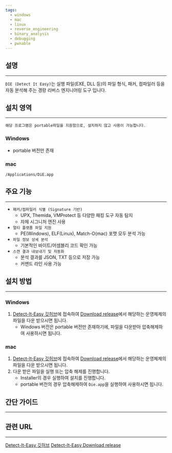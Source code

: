 ```yaml
---
tags:
  - windows
  - mac
  - linux
  - reverse_engineering
  - binary_analysis
  - debugging
  - pwnable
---
```

## 설명
---
`DIE (Detect It Easy)`는 실행 파일(EXE, DLL 등)의 파일 형식, 패커, 컴파일러 등을 자동 분석해 주는 경량 리버스 엔지니어링 도구 입니다.

## 설치 영역
---
`해당 프로그램은 portable파일을 지원함으로, 설치하지 않고 사용이 가능합니다.`

### Windows
- portable 버전만 존재

### mac
`/Applications/DiE.app`

## 주요 기능
---
- `패커/컴파일러 식별 (Signature 기반)`
	- UPX, Themida, VMProtect 등 다양한 패킹 도구 자동 탐지
	- 자체 시그니처 엔진 사용
- `멀티 플랫폼 파일 지원`
	- PE(Windows), ELF(Linux), Match-O(mac) 포맷 모두 분석 가능
- `파일 정보 상세 분석`
	- 기본적인 바이트/어셈블리 코드 확인 가능
- `스캔 결과 내보내기 및 자동화`
	- 분석 결과를 JSON, TXT 등으로 저장 가능
	- 커맨드 라인 사용 가능

## 설치 방법
---
### Windows
1. [Detect-It-Easy 깃허브](https://github.com/horsicq/Detect-It-Easy)에 접속하여 [Download release](https://github.com/horsicq/DIE-engine/releases)에서 해당하는 운영체제의 파일을 다운 받으시면 됩니다.
	- Windows 버전은 portable 버전만 존재하기에, 파일을 다운받아 압축해제하여 사용하시면 됩니다.

### mac
1. [Detect-It-Easy 깃허브](https://github.com/horsicq/Detect-It-Easy)에 접속하여 [Download release](https://github.com/horsicq/DIE-engine/releases)에서 해당하는 운영체제의 파일을 다운 받으시면 됩니다.
2. 다운 받은 파일을 실행 또는 압축 해제를 진행합니다.
	- Installer의 경우 실행하여 설치를 진행합니다.
	- portable 버전의 경우 압축해제하여 `Die.app`을 실행하여 사용하시면 됩니다.

## 간단 가이드
---


## 관련 URL
---
[Detect-It-Easy 깃허브](https://github.com/horsicq/Detect-It-Easy)
[Detect-It-Easy Download release](https://github.com/horsicq/DIE-engine/releases)
